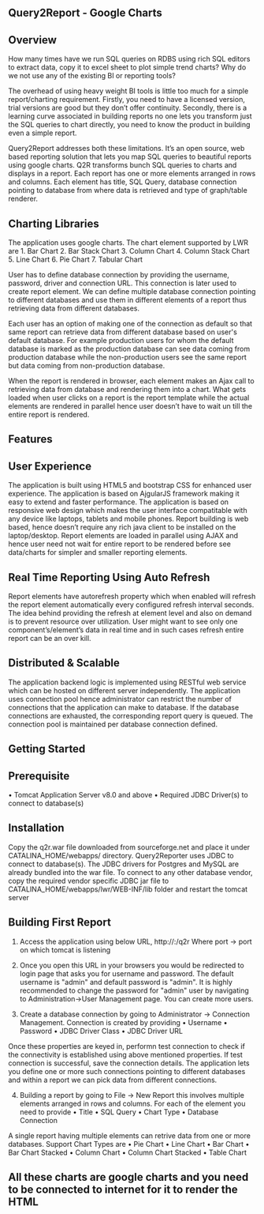 Query2Report - Google Charts
------------------------------------

Overview
--------

How many times have we run SQL queries on RDBS using rich SQL editors to extract data, copy it to excel sheet to plot simple trend charts? Why do we not use any of the existing BI or reporting tools?

The overhead of using heavy weight BI tools is little too much for a simple report/charting requirement. Firstly, you need to have a licensed version, trial versions are good but they don’t offer continuity. Secondly, there is a learning curve associated in building reports no one lets you transform just the SQL queries to chart directly, you need to know the product in building even a simple report.

Query2Report addresses both these limitations. It’s an open source, web based reporting solution that lets you map SQL queries to beautiful reports using google charts. Q2R transforms bunch SQL queries to charts and displays in a report. Each report has one or more elements arranged in rows and columns. Each element has title, SQL Query, database connection pointing to database from where data is retrieved and type of graph/table renderer.

Charting Libraries
-------------------
The application uses google charts. The chart element supported by LWR are
	1.	Bar Chart
	2.	Bar Stack Chart
	3.	Column Chart
	4.	Column Stack Chart
	5.	Line Chart
	6.	Pie Chart
	7.	Tabular Chart

User has to define database connection by providing the username, password, driver and connection URL. This connection is later used to create report element. We can define multiple database connection pointing to different databases and use them in different elements of a report thus retrieving data from different databases. 

Each user has an option of making one of the connection as default so that same report can retrieve data from different database based on user's default database. For example production users for whom the default database is marked as the production database can see data coming from production database while the non-production users see the same report but data coming from non-production database.

When the report is rendered in browser, each element makes an Ajax call to retrieving data from database and rendering them into a chart. What gets loaded when user clicks on a report is the report template while the actual elements are rendered in parallel hence user doesn’t have to wait un till the entire report is rendered.

Features
--------

User Experience
---------------
The application is built using HTML5 and bootstrap CSS for enhanced user experience.
The application is based on AjgularJS framework making it easy to extend and faster performance. 
The application is based on responsive web design which makes the user interface compatitable with any device like laptops, tablets and mobile phones.
Report building is web based, hence doesn’t require any rich java client to be installed on the laptop/desktop.
Report elements are loaded in parallel using AJAX and hence user need not wait for entire report to be rendered before see data/charts for simpler and smaller reporting elements. 

Real Time Reporting Using Auto Refresh
--------------------------------------
Report elements have autorefresh property which when enabled will refresh the report element automatically every configured refresh interval seconds. The idea behind providing the refresh at element level and also on demand is to prevent resource over utilization. User might want to see only one component’s/element’s data in real time and in such cases refresh entire report can be an over kill.

Distributed & Scalable
----------------------
The application backend logic is implemented using RESTful web service which can be hosted on different server independently.
The application uses connection pool hence administrator can restrict the number of connections that the application can make to database. If the database connections are exhausted, the corresponding report query is queued. The connection pool is maintained per database connection defined.

Getting Started
---------------

Prerequisite
------------
•	Tomcat Application Server v8.0 and above
•	Required JDBC Driver(s) to connect to database(s)

Installation
------------
Copy the q2r.war file downloaded from sourceforge.net and place it under CATALINA_HOME/webapps/ directory. Query2Reporter uses JDBC to connect to database(s). The JDBC drivers for Postgres and MySQL are already bundled into the war file. To connect to any other database vendor, copy the required vendor specific JDBC jar file to CATALINA_HOME/webapps/lwr/WEB-INF/lib folder and restart the tomcat server

Building First Report
----------------------

1.	Access the application using below URL, 
		http://<hostname>:<port>/q2r 
	Where port -> port on which tomcat is listening

2.	Once you open this URL in your browsers you would be redirected to login page that asks you for username and password. The default username is "admin" and default password is "admin". It is highly recommended to change the password for "admin" user by navigating to Administration->User Management page. You can create more users.

3.	Create a database connection by going to Administrator -> Connection Management. Connection is created by providing
	•	Username
	•	Password
	•	JDBC Driver Class
	•	JDBC Driver URL

Once these properties are keyed in, performn test connection to check if the connectivity is established using above mentioned properties. If test connection is successful, save the connection details.
The application lets you define one or more such connections pointing to different databases and within a report we can pick data from different connections.

4.	Building a report by going to File -> New Report this involves multiple elements arranged in rows and columns. For each of the element you need to provide
	•	Title
	•	SQL Query
	•	Chart Type
	•	Database Connection

A single report having multiple elements can retrive data from one or more databases. Support Chart Types are
	•	Pie Chart
	•	Line Chart
	•	Bar Chart
	•	Bar Chart Stacked
	•	Column Chart
	•	Column Chart Stacked
	•	Table Chart

All these charts are google charts and you need to be connected to internet for it to render the HTML
-


